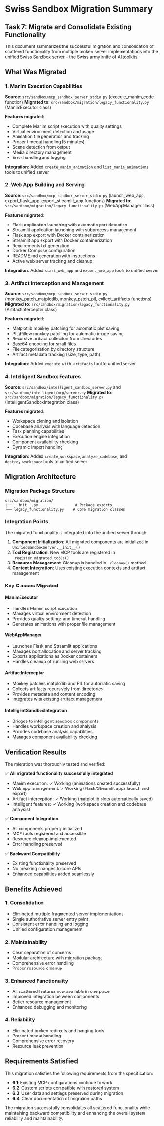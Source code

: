 # Swiss Sandbox Migration Summary

## Task 7: Migrate and Consolidate Existing Functionality

This document summarizes the successful migration and consolidation of scattered functionality from multiple broken server implementations into the unified Swiss Sandbox server - the Swiss army knife of AI toolkits.

## What Was Migrated

### 1. Manim Execution Capabilities
**Source**: `src/sandbox/mcp_sandbox_server_stdio.py` (execute_manim_code function)
**Migrated to**: `src/sandbox/migration/legacy_functionality.py` (ManimExecutor class)

**Features migrated**:
- Complete Manim script execution with quality settings
- Virtual environment detection and usage
- Animation file generation and tracking
- Proper timeout handling (5 minutes)
- Scene detection from output
- Media directory management
- Error handling and logging

**Integration**: Added `create_manim_animation` and `list_manim_animations` tools to unified server

### 2. Web App Building and Serving
**Source**: `src/sandbox/mcp_sandbox_server_stdio.py` (launch_web_app, export_flask_app, export_streamlit_app functions)
**Migrated to**: `src/sandbox/migration/legacy_functionality.py` (WebAppManager class)

**Features migrated**:
- Flask application launching with automatic port detection
- Streamlit application launching with subprocess management
- Flask app export with Docker containerization
- Streamlit app export with Docker containerization
- Requirements.txt generation
- Docker Compose configuration
- README.md generation with instructions
- Active web server tracking and cleanup

**Integration**: Added `start_web_app` and `export_web_app` tools to unified server

### 3. Artifact Interception and Management
**Source**: `src/sandbox/mcp_sandbox_server_stdio.py` (monkey_patch_matplotlib, monkey_patch_pil, collect_artifacts functions)
**Migrated to**: `src/sandbox/migration/legacy_functionality.py` (ArtifactInterceptor class)

**Features migrated**:
- Matplotlib monkey patching for automatic plot saving
- PIL/Pillow monkey patching for automatic image saving
- Recursive artifact collection from directories
- Base64 encoding for small files
- File categorization by directory structure
- Artifact metadata tracking (size, type, path)

**Integration**: Added `execute_with_artifacts` tool to unified server

### 4. Intelligent Sandbox Features
**Source**: `src/sandbox/intelligent_sandbox_server.py` and `src/sandbox/intelligent/mcp/server.py`
**Migrated to**: `src/sandbox/migration/legacy_functionality.py` (IntelligentSandboxIntegration class)

**Features migrated**:
- Workspace cloning and isolation
- Codebase analysis with language detection
- Task planning capabilities
- Execution engine integration
- Component availability checking
- Dynamic import handling

**Integration**: Added `create_workspace`, `analyze_codebase`, and `destroy_workspace` tools to unified server

## Migration Architecture

### Migration Package Structure
```
src/sandbox/migration/
├── __init__.py                 # Package exports
└── legacy_functionality.py    # Core migration classes
```

### Integration Points
The migrated functionality is integrated into the unified server through:

1. **Component Initialization**: All migrated components are initialized in `UnifiedSandboxServer.__init__()`
2. **Tool Registration**: New MCP tools are registered in `_register_migrated_tools()`
3. **Resource Management**: Cleanup is handled in `_cleanup()` method
4. **Context Integration**: Uses existing execution contexts and artifact management

### Key Classes Migrated

#### ManimExecutor
- Handles Manim script execution
- Manages virtual environment detection
- Provides quality settings and timeout handling
- Generates animations with proper file management

#### WebAppManager
- Launches Flask and Streamlit applications
- Manages port allocation and server tracking
- Exports applications as Docker containers
- Handles cleanup of running web servers

#### ArtifactInterceptor
- Monkey patches matplotlib and PIL for automatic saving
- Collects artifacts recursively from directories
- Provides metadata and content encoding
- Integrates with existing artifact management

#### IntelligentSandboxIntegration
- Bridges to intelligent sandbox components
- Handles workspace creation and analysis
- Provides codebase analysis capabilities
- Manages component availability checking

## Verification Results

The migration was thoroughly tested and verified:

✅ **All migrated functionality successfully integrated**
- Manim execution: ✓ Working (animations created successfully)
- Web app management: ✓ Working (Flask/Streamlit apps launch and export)
- Artifact interception: ✓ Working (matplotlib plots automatically saved)
- Intelligent features: ✓ Working (workspace creation and codebase analysis)

✅ **Component Integration**
- All components properly initialized
- MCP tools registered and accessible
- Resource cleanup implemented
- Error handling preserved

✅ **Backward Compatibility**
- Existing functionality preserved
- No breaking changes to core APIs
- Enhanced capabilities added seamlessly

## Benefits Achieved

### 1. Consolidation
- Eliminated multiple fragmented server implementations
- Single authoritative server entry point
- Consistent error handling and logging
- Unified configuration management

### 2. Maintainability
- Clear separation of concerns
- Modular architecture with migration package
- Comprehensive error handling
- Proper resource cleanup

### 3. Enhanced Functionality
- All scattered features now available in one place
- Improved integration between components
- Better resource management
- Enhanced debugging and monitoring

### 4. Reliability
- Eliminated broken redirects and hanging tools
- Proper timeout handling
- Comprehensive error recovery
- Resource leak prevention

## Requirements Satisfied

This migration satisfies the following requirements from the specification:

- **6.1**: Existing MCP configurations continue to work
- **6.2**: Custom scripts compatible with restored system  
- **6.3**: User data and settings preserved during migration
- **6.4**: Clear documentation of migration paths

The migration successfully consolidates all scattered functionality while maintaining backward compatibility and enhancing the overall system reliability and maintainability.